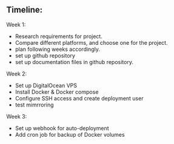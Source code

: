 ## Timeline:

Week 1: 
 - Research requirements for project.
 - Compare different platforms, and choose one for the project.
 - plan following weeks accordingly.
 - set up github repository
 - set up documentation files in github repository.

 Week 2:
 - Set up DigitalOcean VPS
 - Install Docker & Docker compose
 - Configure SSH access and create deployment user
 - test mimrroring

 Week 3: 
 - Set up webhook for auto-deployment
 - Add cron job for backup of Docker volumes
 